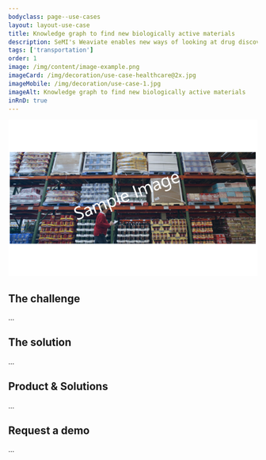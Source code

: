 ```yaml
---
bodyclass: page--use-cases
layout: layout-use-case
title: Knowledge graph to find new biologically active materials
description: SeMI's Weaviate enables new ways of looking at drug discovery by combining private and public genetics, protein, and research data with molecular models and predict biological activity.
tags: ['transportation']
order: 1
image: /img/content/image-example.png
imageCard: /img/decoration/use-case-healthcare@2x.jpg
imageMobile: /img/decoration/use-case-1.jpg
imageAlt: Knowledge graph to find new biologically active materials
inRnD: true
---
```

![Knowledge graph to find new biologically active materials](/img/sample-usecase.png)

## The challenge

...

## The solution

...

## Product & Solutions

...

## Request a demo

...
